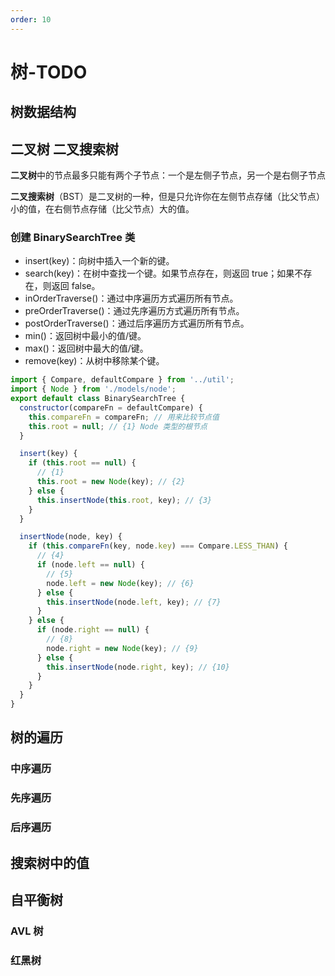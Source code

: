 ```yaml
---
order: 10
---
```


# 树-TODO

## 树数据结构

## 二叉树 二叉搜索树

**二叉树**中的节点最多只能有两个子节点：一个是左侧子节点，另一个是右侧子节点

**二叉搜索树**（BST）是二叉树的一种，但是只允许你在左侧节点存储（比父节点）小的值，在右侧节点存储（比父节点）大的值。

### 创建 BinarySearchTree 类

- insert(key)：向树中插入一个新的键。
- search(key)：在树中查找一个键。如果节点存在，则返回 true；如果不存在，则返回 false。
- inOrderTraverse()：通过中序遍历方式遍历所有节点。
- preOrderTraverse()：通过先序遍历方式遍历所有节点。
- postOrderTraverse()：通过后序遍历方式遍历所有节点。
- min()：返回树中最小的值/键。
- max()：返回树中最大的值/键。
- remove(key)：从树中移除某个键。

```javascript
import { Compare, defaultCompare } from '../util';
import { Node } from './models/node';
export default class BinarySearchTree {
  constructor(compareFn = defaultCompare) {
    this.compareFn = compareFn; // 用来比较节点值
    this.root = null; // {1} Node 类型的根节点
  }

  insert(key) {
    if (this.root == null) {
      // {1}
      this.root = new Node(key); // {2}
    } else {
      this.insertNode(this.root, key); // {3}
    }
  }

  insertNode(node, key) {
    if (this.compareFn(key, node.key) === Compare.LESS_THAN) {
      // {4}
      if (node.left == null) {
        // {5}
        node.left = new Node(key); // {6}
      } else {
        this.insertNode(node.left, key); // {7}
      }
    } else {
      if (node.right == null) {
        // {8}
        node.right = new Node(key); // {9}
      } else {
        this.insertNode(node.right, key); // {10}
      }
    }
  }
}
```

## 树的遍历

### 中序遍历

### 先序遍历

### 后序遍历

## 搜索树中的值

## 自平衡树

### AVL 树

### 红黑树
